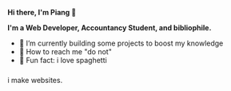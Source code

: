 **Hi there, I'm Piang 👋**

**I'm a Web Developer, Accountancy Student, and bibliophile.**
- :construction: I’m currently building some projects to boost my knowledge
- :incoming_envelope: How to reach me "do not"
- 🎲 Fun fact: i love spaghetti

###
<p align="left">i make websites.</p>


